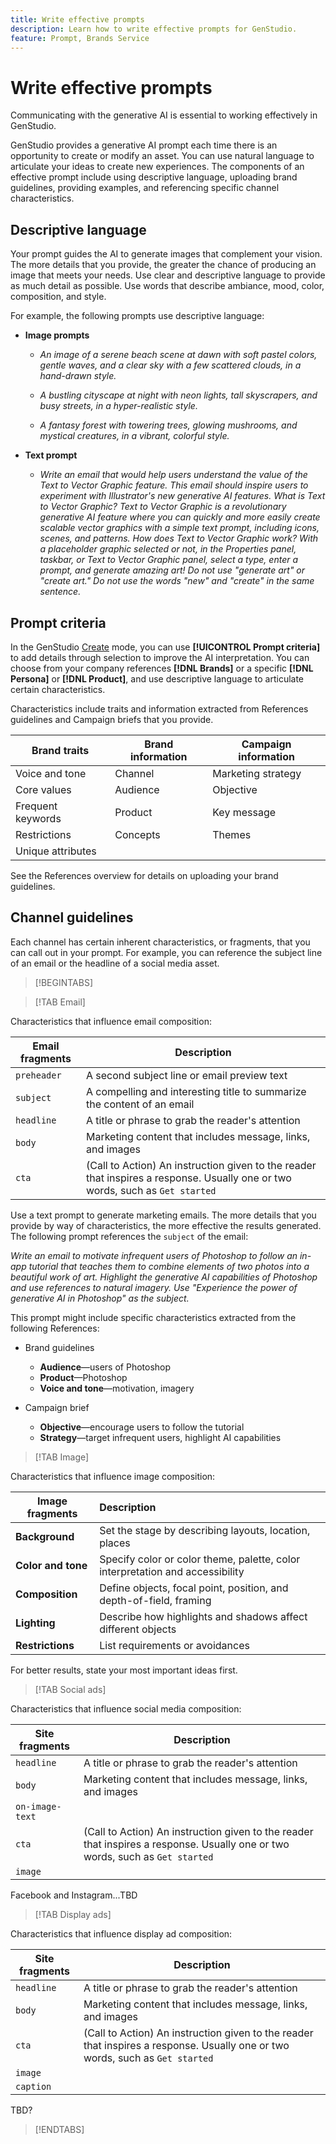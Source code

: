```yaml
---
title: Write effective prompts
description: Learn how to write effective prompts for GenStudio.
feature: Prompt, Brands Service
---
```


# Write effective prompts

Communicating with the generative AI is essential to working effectively in GenStudio.

GenStudio provides a generative AI prompt each time there is an opportunity to create or modify an asset. You can use natural language to articulate your ideas to create new experiences. The components of an effective prompt include using descriptive language, uploading brand guidelines, providing examples, and referencing specific channel characteristics.

## Descriptive language

Your prompt guides the AI to generate images that complement your vision. The more details that you provide, the greater the chance of producing an image that meets your needs. Use clear and descriptive language to provide as much detail as possible. Use words that describe ambiance, mood, color, composition, and style.

For example, the following prompts use descriptive language:

- **Image prompts**

  - _An image of a serene beach scene at dawn with soft pastel colors, gentle waves, and a clear sky with a few scattered clouds, in a hand-drawn style._

  - _A bustling cityscape at night with neon lights, tall skyscrapers, and busy streets, in a hyper-realistic style._

  - _A fantasy forest with towering trees, glowing mushrooms, and mystical creatures, in a vibrant, colorful style._

- **Text prompt**

  - _Write an email that would help users understand the value of the Text to Vector Graphic feature. This email should inspire users to experiment with Illustrator's new generative AI features. What is Text to Vector Graphic? Text to Vector Graphic is a revolutionary generative AI feature where you can quickly and more easily create scalable vector graphics with a simple text prompt, including icons, scenes, and patterns. How does Text to Vector Graphic work? With a placeholder graphic selected or not, in the Properties panel, taskbar, or Text to Vector Graphic panel, select a type, enter a prompt, and generate amazing art! Do not use "generate art" or "create art." Do not use the words "new" and "create" in the same sentence._

## Prompt criteria

In the GenStudio [Create](./create/overview.md) mode, you can use **[!UICONTROL Prompt criteria]** to add details through selection to improve the AI interpretation. You can choose from your company references **[!DNL Brands]** or a specific **[!DNL Persona]** or **[!DNL Product]**, and use descriptive language to articulate certain characteristics.

Characteristics include traits and information extracted from References guidelines and Campaign briefs that you provide.

| Brand traits     | Brand information | Campaign information |
| ---------------- | ----------------- | -------------------- |
| Voice and tone   | Channel           | Marketing strategy   |
| Core values      | Audience          | Objective            |
| Frequent keywords | Product          | Key message          |
| Restrictions     | Concepts          | Themes               |
| Unique attributes | | |

See the References overview for details on uploading your brand guidelines.

## Channel guidelines

Each channel has certain inherent characteristics, or fragments, that you can call out in your prompt. For example, you can reference the subject line of an email or the headline of a social media asset.

>[!BEGINTABS]

>[!TAB Email]

Characteristics that influence email composition:

| Email fragments | Description |
| ----------------| ----------- |
| `preheader`     | A second subject line or email preview text |
| `subject`       | A compelling and interesting title to summarize the content of an email |
| `headline`      | A title or phrase to grab the reader's attention |
| `body`          | Marketing content that includes message, links, and images |
| `cta`           | (Call to Action) An instruction given to the reader that inspires a response. Usually one or two words, such as `Get started` |

Use a text prompt to generate marketing emails. The more details that you provide by way of characteristics, the more effective the results generated. The following prompt references the `subject` of the email:

_Write an email to motivate infrequent users of Photoshop to follow an in-app tutorial that teaches them to combine elements of two photos into a beautiful work of art. Highlight the generative AI capabilities of Photoshop and use references to natural imagery. Use "Experience the power of generative AI in Photoshop" as the subject._

This prompt might include specific characteristics extracted from the following References:

- Brand guidelines

  - **Audience**—users of Photoshop
  - **Product**—Photoshop
  - **Voice and tone**—motivation, imagery

- Campaign brief

  - **Objective**—encourage users to follow the tutorial
  - **Strategy**—target infrequent users, highlight AI capabilities

>[!TAB Image]

Characteristics that influence image composition:

| Image fragments    | Description |
| ------------------ | :---------- |
| **Background**     | Set the stage by describing layouts, location, places |
| **Color and tone** |Specify color or color theme, palette, color interpretation and accessibility |
| **Composition**    | Define objects, focal point, position, and depth-of-field, framing |
| **Lighting**       | Describe how highlights and shadows affect different objects|
| **Restrictions**   | List requirements or avoidances |

For better results, state your most important ideas first.

>[!TAB Social ads]

Characteristics that influence social media composition:

| Site fragments  | Description |
| ----------------| ----------- |
| `headline`      | A title or phrase to grab the reader's attention |
| `body`          | Marketing content that includes message, links, and images |
| `on-image-text` |  |
| `cta`           | (Call to Action) An instruction given to the reader that inspires a response. Usually one or two words, such as `Get started` |
| `image`         |  |

Facebook and Instagram...TBD

>[!TAB Display ads]

Characteristics that influence display ad composition:

| Site fragments  | Description |
| ----------------| ----------- |
| `headline`      | A title or phrase to grab the reader's attention |
| `body`          | Marketing content that includes message, links, and images |
| `cta`           | (Call to Action) An instruction given to the reader that inspires a response. Usually one or two words, such as `Get started` |
| `image`         |  |
| `caption`       |  |

TBD?

>[!ENDTABS]
